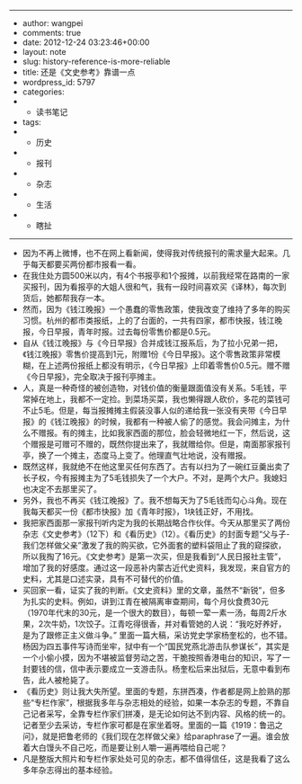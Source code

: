 - ---
- author: wangpei
- comments: true
- date: 2012-12-24 03:23:46+00:00
- layout: note
- slug: history-reference-is-more-reliable
- title: 还是《文史参考》靠谱一点
- wordpress_id: 5797
- categories:
- - 读书笔记
- tags:
- - 历史
- - 报刊
- - 杂志
- - 生活
- - 瞎扯
- ---
- 因为不再上微博，也不在网上看新闻，使得我对传统报刊的需求量大起来。几乎每天都要买两份都市报看一看。
- 在我住处方圆500米以内，有4个书报亭和1个报摊，以前我经常在路南的一家买报刊，因为看报亭的大姐人很和气，我有一段时间喜欢买《译林》，每次到货后，她都帮我存一本。
- 然而，因为《钱江晚报》一个愚蠢的零售政策，使我改变了维持了多年的购买习惯。杭州的都市类报纸，上的了台面的，一共有四家，都市快报，钱江晚报，今日早报，青年时报。过去每份零售价都是0.5元。
- 自从《钱江晚报》与《今日早报》合并成钱江报系后，为了拉小兄弟一把，《钱江晚报》零售价提高到1元，附赠1份《今日早报》。这个零售政策非常模糊，在上述两份报纸上都没有明示，《今日早报》上印着零售价0.5元。赠不赠《今日早报》，完全取决于报刊亭摊主。
- 人，真是一种奇怪的被创造物，对钱价值的衡量跟面值没有关系。5毛钱，平常掉在地上，我都不一定捡。到菜场买菜，我也懒得跟人砍价，多花的菜钱可不止5毛。但是，每当报摊摊主假装没事人似的递给我一张没有夹带《今日早报》的《钱江晚报》的时候，我都有一种被人偷了的感觉。我会问摊主，为什么不赠报。有的摊主，比如我家西面的那位，脸会轻微地红一下，然后说，这个赠报是可赠可不赠的，既然你提出来了，我就赠给你。但是，南面那家报刊亭，换了一个摊主，态度马上变了。他理直气壮地说，没有赠报。
- 既然这样，我就绝不在他这里买任何东西了。古有以扫为了一碗红豆羹出卖了长子权，今有报摊主为了5毛钱损失了一个大户。不对，是两个大户。我媳妇也决定不去那里买了。
- 另外，我也不再买《钱江晚报》了。我不想每天为了5毛钱而勾心斗角。现在我每天都买一份《都市快报》加《青年时报》，1块钱正好，不用找。
- 我把家西面那一家报刊听内定为我的长期战略合作伙伴。今天从那里买了两份杂志《文史参考》（12下）和《看历史》（12）。《看历史》的封面专题“父与子-我们怎样做父亲”激发了我的购买欲，它外面套的塑料袋阻止了我的窥探欲，所以我掏了16元。《文史参考》是第一次买，但是我看到“人民日报社主管”，增加了我的好感度。通过这一段恶补内蒙古近代史资料，我发现，来自官方的史料，尤其是口述实录，具有不可替代的价值。
- 买回家一看，证实了我的判断。《文史资料》里的文章，虽然不“新锐”，但多为扎实的史料。例如，讲到江青在被隔离审查期间，每个月伙食费30元（1970年代末的30元，是一个很大的数目），每顿一荤一素一汤，每周2斤水果，2次牛奶，1次饺子。江青吃得很香，并对看管她的人说：“我吃好养好，是为了跟修正主义做斗争。” 里面一篇大稿，采访党史学家杨奎松的，也不错。杨因为四五事件写诗而坐牢，狱中有一个“国民党燕北游击队参谋长”，其实是一个小偷小摸，因为不堪被监督劳动之苦，干脆按照香港电台的知识，写了一封要钱的信，信中表示要成立一支游击队。杨奎松后来出狱后，无意中看到布告，此人被枪毙了。
- 《看历史》则让我大失所望。里面的专题，东拼西凑，作者都是网上脸熟的那些“专栏作家”，根据我多年与杂志相处的经验，如果一本杂志的专题，不靠自己记者采写，全靠专栏作家们拼凑，是无论如何达不到内容、风格的统一的。记者至少去采访，专栏作家可都是在家坐着呀。里面的一篇《1919：鲁迅之问》，就是把鲁老师的《我们现在怎样做父亲》给paraphrase了一遍。谁会放着大白馒头不自己吃，而是要让别人嚼一遍再喂给自己呢？
- 凡是整版大照片和专栏作家处处可见的杂志，都不值得信任，这是我看了这么多年杂志得出的基本经验。
